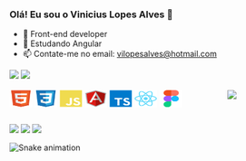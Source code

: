 ### Olá! Eu sou o Vinicius Lopes Alves 👋

- 🔭 Front-end developer
- 📕 Estudando Angular 
- 📫 Contate-me no email: vilopesalves@hotmail.com


<div>
  <a href="https://github.com/vanilanorca"></a>
  <img height="180em" src="https://github-readme-stats.vercel.app/api?username=vanilanorca&show_icons=true&theme=dracula&include_all_commits=true&count_private=true"/>
  <img height="180em" src="https://github-readme-stats.vercel.app/api/top-langs/?username=vanilanorca&layout=compact&langs_count=7&theme=dracula"/>
</div>
  
<div style="display: inline_block"><br>
  <img align="center" alt="HTML5" height="30" width="40" src="https://raw.githubusercontent.com/devicons/devicon/master/icons/html5/html5-original.svg">
  <img align="center" alt="CSS3" height="30" width="40" src="https://raw.githubusercontent.com/devicons/devicon/master/icons/css3/css3-original.svg">
  <img align="center" alt="Javascript" height="30" width="40" src="https://raw.githubusercontent.com/devicons/devicon/master/icons/javascript/javascript-plain.svg">
  <img align="center" alt="AngularJS" height="30" width="40" src="https://raw.githubusercontent.com/devicons/devicon/master/icons/angularjs/angularjs-original.svg">
  <img align="center" alt="Typescript" height="30" width="40" src="https://raw.githubusercontent.com/devicons/devicon/master/icons/typescript/typescript-original.svg">
  <img align="center" alt="React" height="30" width="40" src="https://raw.githubusercontent.com/devicons/devicon/master/icons/react/react-original.svg">
  <img align="center" alt="Figma" height="30" width="40" src="https://raw.githubusercontent.com/devicons/devicon/master/icons/figma/figma-original.svg">
  <img align="right" alt=" " src="https://i.imgur.com/dLtT7u6.gif?noredirect" width="120px">
</div>
  
##
  
<div>
  <a href="https://www.instagram.com/vini_lopes/" target="_blank"><img src="https://img.shields.io/badge/-Instagram-%23E4405F?style=for-the-badge&logo=instagram&logoColor=white"     target="_blank"></a>
  <a href = "mailto:vilopesalves@hotmail.com"><img src="https://img.shields.io/badge/-MAIL-%23333?style=for-the-badge&logo=gmail&logoColor=white" target="_blank"></a>
  <a href="https://www.linkedin.com/in/vinicius-lopes-alves" target="_blank"><img src="https://img.shields.io/badge/-LinkedIn-%230077B5?style=for-the-badge&logo=linkedin&logoColor=white" target="_blank"></a> 
</div>
  
  ![Snake animation](https://github.com/vanilanorca/vanilanorca/blob/output/github-contribution-grid-snake.svg)
  
<!-- <div> 
    <img height="180em" width="460em" src="https://github-readme-stats.vercel.app/api/wakatime?username=@vaine&layout=compact&range=all_time&theme=merko&hide_border=true"/> 
</div> -->

